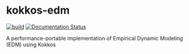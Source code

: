 # kokkos-edm

[![build](https://github.com/keichi/kEDM/workflows/build/badge.svg)](https://github.com/keichi/kEDM/actions?query=workflow%3Abuild) [![Documentation Status](https://readthedocs.org/projects/kedm/badge/?version=latest)](https://kedm.readthedocs.io/en/latest/?badge=latest)

A performance-portable implementation of Empirical Dynamic Modeling (EDM)
using Kokkos
